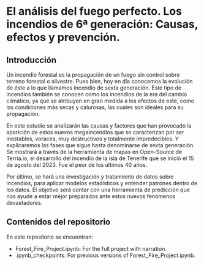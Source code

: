 # El análisis del fuego perfecto. Los incendios de 6ª generación: Causas, efectos y prevención.

## Introducción

Un incendio forestal es la propagación de un fuego sin control sobre terreno forestal o silvestre. Pues bien, hoy en día conocemos la evolución de éste a lo que llamamos incendio de sexta generación. Este tipo de incendios también se conocen como los incendios de la era del cambio climático, ya que se atribuyen en gran medida a los efectos de este, como las condiciones más secas y calurosas, las cuales son ideales para su propagación.

En este estudio se analizarán las causas y factores que han provocado la aparición de estos nuevos megaincendios que se caracterizan por ser inestables, voraces, muy destructivos y totalmente impredecibles. Y explicaremos las fases que sigue hasta denominarse de sexta generación.
Se mostrará a través de la herramienta de mapas en Open-Source de Terria.io, el desarrollo del incendio de la isla de Tenerife que se inició el 15 de agosto del 2023. Fue el peor de los últimos 40 años.

Por último, se hará una investigación y tratamiento de datos sobre incendios, para aplicar modelos estadísticos y entender patrones dentro de los datos. El objetivo será contar con una herramienta de predicción que nos ayude a estar mejor preparados ante estos nuevos fenómenos devastadores.

## Contenidos del repositorio

En este repositorio se encuentran:

- Forest_Fire_Project.ipynb: For the full project with narration.  
- .ipynb_checkpoints: For previous versions of Forest_Fire_Project.ipynb.
